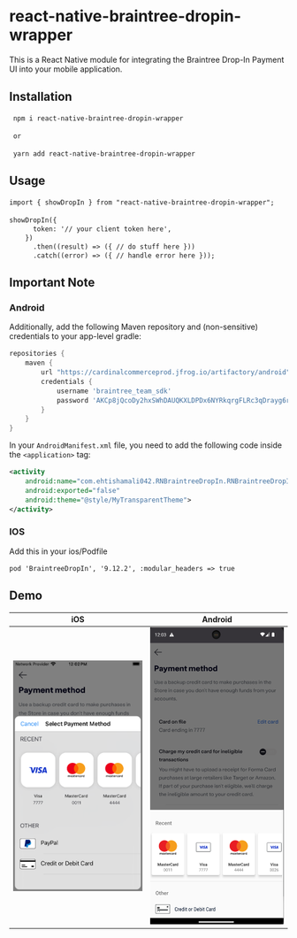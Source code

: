 # react-native-braintree-dropin-wrapper

This is a React Native module for integrating the Braintree Drop-In Payment UI into your mobile application.

## Installation

```
 npm i react-native-braintree-dropin-wrapper

 or

 yarn add react-native-braintree-dropin-wrapper

```

## Usage

```
import { showDropIn } from "react-native-braintree-dropin-wrapper";

showDropIn({
      token: '// your client token here',
    })
      .then((result) => ({ // do stuff here }))
      .catch((error) => ({ // handle error here }));

```

## Important Note

### Android

Additionally, add the following Maven repository and (non-sensitive) credentials to your app-level gradle:

```groovy
repositories {
    maven {
        url "https://cardinalcommerceprod.jfrog.io/artifactory/android"
        credentials {
            username 'braintree_team_sdk'
            password 'AKCp8jQcoDy2hxSWhDAUQKXLDPDx6NYRkqrgFLRc3qDrayg6rrCbJpsKKyMwaykVL8FWusJpp'
        }
    }
}
```

In your `AndroidManifest.xml` file, you need to add the following code inside the `<application>` tag:

```xml
<activity
    android:name="com.ehtishamali042.RNBraintreeDropIn.RNBraintreeDropInActivity"
    android:exported="false"
    android:theme="@style/MyTransparentTheme">
</activity>
```

### IOS

Add this in your ios/Podfile

```
pod 'BraintreeDropIn', '9.12.2', :modular_headers => true
```

## Demo

| iOS                                                                 | Android                                                                 |
| ------------------------------------------------------------------- | ----------------------------------------------------------------------- |
| <img alt="Screenshot of Drop-In" src="assets/ios.png" width="300"/> | <img alt="Screenshot of Drop-In" src="assets/android.png" width="300"/> |
